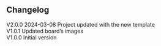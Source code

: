 ## Changelog  
V2.0.0 2024-03-08 Project updated with the new template  
V1.0.1 Updated board’s images  
V1.0.0 Initial version  
